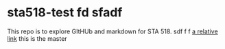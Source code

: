# sta518-test  fd sfadf 
This repo is to explore GItHUb and markdown for STA 518. sdf f f 
[a relative link](https://github.com/PorterSmash/sta518-test/blob/test1/day1.md)
this is the master

